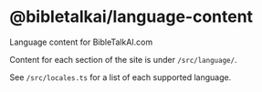 # @bibletalkai/language-content

Language content for BibleTalkAI.com

Content for each section of the site is under `/src/language/`.

See `/src/locales.ts` for a list of each supported language.
